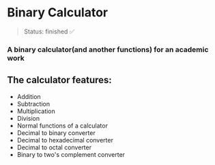 <h1>Binary Calculator</h1>

> Status: finished ✅

### A binary calculator(and another functions) for an academic work

## The calculator features:

+ Addition
+ Subtraction
+ Multiplication
+ Division
+ Normal functions of a calculator
+ Decimal to binary converter
+ Decimal to hexadecimal converter
+ Decimal to octal converter
+ Binary to two's complement converter
